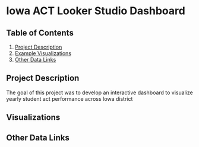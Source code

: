 # Iowa ACT Looker Studio Dashboard

## Table of Contents

1. [Project Description](#project-description)
2. [Example Visualizations](#visuals)
3. [Other Data Links](#links)


<a name="project-description"></a>
## Project Description

The goal of this project was to develop an interactive dashboard to visualize yearly student act performance across Iowa district


<a name="visuals"></a>
## Visualizations



<a name="links"></a>
## Other Data Links
